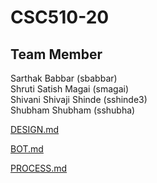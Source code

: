 # CSC510-20

## Team Member
Sarthak Babbar (sbabbar) <br>
Shruti Satish Magai (smagai)<br>
Shivani Shivaji Shinde (sshinde3)<br>
Shubham Shubham (sshubha)<br>

[DESIGN.md](DESIGN.md)

[BOT.md](BOT.md)

[PROCESS.md](PROCESS.md)
